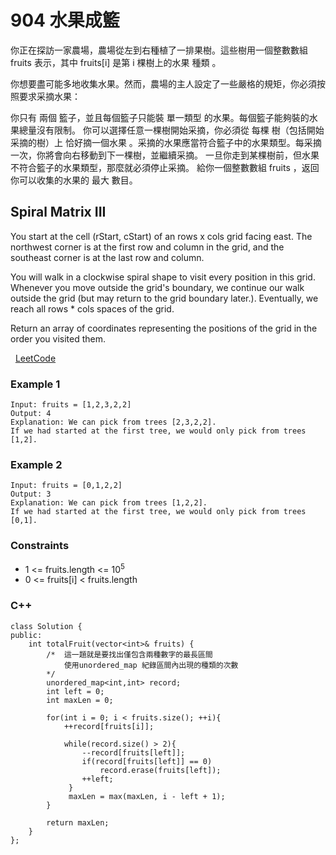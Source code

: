 # 904 水果成籃

你正在探訪一家農場，農場從左到右種植了一排果樹。這些樹用一個整數數組 fruits 表示，其中 fruits[i] 是第 i 棵樹上的水果 種類 。

你想要盡可能多地收集水果。然而，農場的主人設定了一些嚴格的規矩，你必須按照要求采摘水果：

你只有 兩個 籃子，並且每個籃子只能裝 單一類型 的水果。每個籃子能夠裝的水果總量沒有限制。
你可以選擇任意一棵樹開始采摘，你必須從 每棵 樹（包括開始采摘的樹）上 恰好摘一個水果 。采摘的水果應當符合籃子中的水果類型。每采摘一次，你將會向右移動到下一棵樹，並繼續采摘。
一旦你走到某棵樹前，但水果不符合籃子的水果類型，那麼就必須停止采摘。
給你一個整數數組 fruits ，返回你可以收集的水果的 最大 數目。

## Spiral Matrix III

You start at the cell (rStart, cStart) of an rows x cols grid facing east. The northwest corner is at the first row and column in the grid, and the southeast corner is at the last row and column.

You will walk in a clockwise spiral shape to visit every position in this grid. Whenever you move outside the grid's boundary, we continue our walk outside the grid (but may return to the grid boundary later.). Eventually, we reach all rows * cols spaces of the grid.

Return an array of coordinates representing the positions of the grid in the order you visited them.

 
[LeetCode](https://leetcode.cn/problems/fruit-into-baskets/)


### Example 1

```
Input: fruits = [1,2,3,2,2]
Output: 4
Explanation: We can pick from trees [2,3,2,2].
If we had started at the first tree, we would only pick from trees [1,2].
```

### Example 2

```
Input: fruits = [0,1,2,2]
Output: 3
Explanation: We can pick from trees [1,2,2].
If we had started at the first tree, we would only pick from trees [0,1].
```


### Constraints

* 1 <= fruits.length <= 10<sup>5</sup>
* 0 <= fruits[i] < fruits.length


### C++ 
```
class Solution {
public:
    int totalFruit(vector<int>& fruits) {
        /*  這一題就是要找出僅包含兩種數字的最長區間 
            使用unordered_map 紀錄區間內出現的種類的次數
        */
        unordered_map<int,int> record;
        int left = 0;
        int maxLen = 0;

        for(int i = 0; i < fruits.size(); ++i){
            ++record[fruits[i]];
            
            while(record.size() > 2){
                --record[fruits[left]];
                if(record[fruits[left]] == 0)
                    record.erase(fruits[left]);
                ++left;
             }
             maxLen = max(maxLen, i - left + 1);
        }

        return maxLen;
    }
};
```
